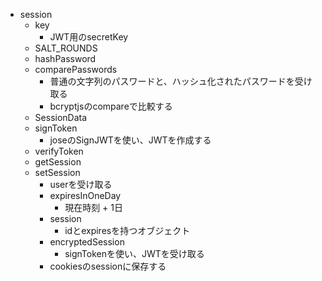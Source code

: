 - session
  - key
    - JWT用のsecretKey
  - SALT_ROUNDS
  - hashPassword
  - comparePasswords
    - 普通の文字列のパスワードと、ハッシュ化されたパスワードを受け取る
    - bcryptjsのcompareで比較する
  - SessionData
  - signToken
    - joseのSignJWTを使い、JWTを作成する
  - verifyToken
  - getSession
  - setSession
    - userを受け取る
    - expiresInOneDay
      - 現在時刻 + 1日
    - session
      - idとexpiresを持つオブジェクト
    - encryptedSession
      - signTokenを使い、JWTを受け取る
    - cookiesのsessionに保存する